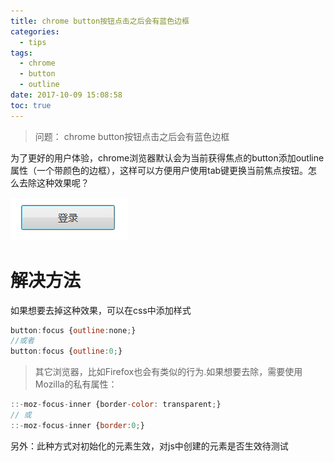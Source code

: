 ```yaml
---
title: chrome button按钮点击之后会有蓝色边框
categories:
  - tips
tags:
  - chrome
  - button
  - outline
date: 2017-10-09 15:08:58
toc: true
---
```

> 问题： chrome button按钮点击之后会有蓝色边框

为了更好的用户体验，chrome浏览器默认会为当前获得焦点的button添加outline属性（一个带颜色的边框），这样可以方便用户使用tab键更换当前焦点按钮。怎么去除这种效果呢？

![蓝色边框](/images/button-outline.jpg)

<!-- more -->

# 解决方法
如果想要去掉这种效果，可以在css中添加样式
```Javascript
button:focus {outline:none;}
//或者
button:focus {outline:0;}
```
>其它浏览器，比如Firefox也会有类似的行为.如果想要去除，需要使用Mozilla的私有属性：
```Javascript
::-moz-focus-inner {border-color: transparent;}
// 或
::-moz-focus-inner {border:0;}
```


另外：此种方式对初始化的元素生效，对js中创建的元素是否生效待测试
